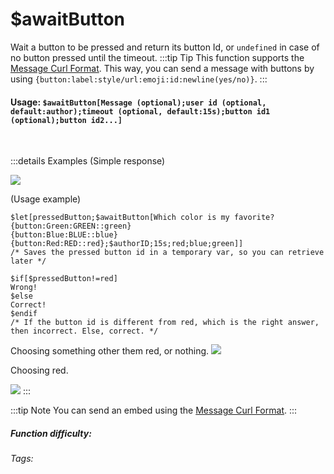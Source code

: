 # $awaitButton
Wait a button to be pressed and return its button Id, or `undefined` in case of no button pressed until the timeout.
:::tip Tip
This function supports the [Message Curl Format](/CodeReferences/ref.message_curl_format.html).
This way, you can send a message with buttons by using `{button:label:style/url:emoji:id:newline(yes/no)}`.
:::

#### Usage: `$awaitButton[Message (optional);user id (optional, default:author);timeout (optional, default:15s);button id1 (optional);button id2...]`
<br/>

:::details Examples
(Simple response)

![](https://cdn.discordapp.com/attachments/914682255346118687/938556903116652594/Screenshot_20220202190956.jpg)

(Usage example)
```
$let[pressedButton;$awaitButton[Which color is my favorite?
{button:Green:GREEN::green}
{button:Blue:BLUE::blue}
{button:Red:RED::red};$authorID;15s;red;blue;green]]
/* Saves the pressed button id in a temporary var, so you can retrieve later */

$if[$pressedButton!=red]
Wrong!
$else
Correct!
$endif
/* If the button id is different from red, which is the right answer, then incorrect. Else, correct. */
```
Choosing something other them red, or nothing.
![](https://cdn.discordapp.com/attachments/914682255346118687/938559970293714984/Screenshot_20220202191954.jpg)

Choosing red.

![](https://cdn.discordapp.com/attachments/914682255346118687/938559970792845312/Screenshot_20220202191947.jpg)
:::

:::tip Note
You can send an embed using the [Message Curl Format](/CodeReferences/ref.message_curl_format.md).
:::

##### Function difficulty: <Badge type="warning" text="Medium" vertical="middle" /> 
###### Tags: <Badge type="tip" text="await" vertical="middle" /> <Badge type="tip" text="button" vertical="middle" /> <Badge type="tip" text="interaction" vertical="middle" /> <Badge type="tip" text="click" vertical="middle" />
